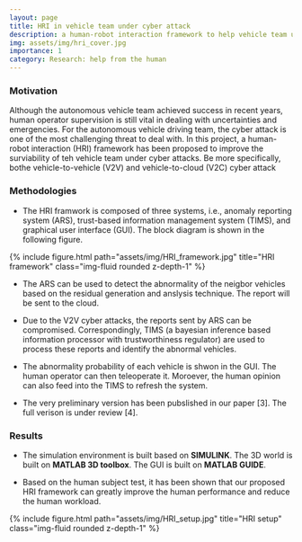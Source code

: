 ```yaml
---
layout: page
title: HRI in vehicle team under cyber attack
description: a human-robot interaction framework to help vehicle team under cyber attacks
img: assets/img/hri_cover.jpg
importance: 1
category: Research: help from the human
---
```


### Motivation

Although the autonomous vehicle team achieved success in recent years, human operator supervision is still vital in dealing with uncertainties and emergencies. For the autonomous vehicle driving team, the cyber attack is one of the most challenging threat to deal with. In this project, a human-robot interaction (HRI) framework has been proposed to improve the surviability of teh vehicle team under cyber attacks. Be more specifically, bothe vehicle-to-vehicle (V2V) and vehicle-to-cloud (V2C) cyber attack 

### Methodologies

* The HRI framwork is composed of three systems, i.e., anomaly  reporting  system (ARS),  trust-based  information  management  system  (TIMS), and graphical user interface (GUI). The block diagram is shown in the following figure. 

<div class="row justify-content-sm-center">
{% include figure.html path="assets/img/HRI_framework.jpg" title="HRI framework" class="img-fluid rounded z-depth-1" %}
</div>

* The ARS can be used to detect the abnormality of the neigbor vehicles based on the residual generation and anslysis technique. The report will be sent to the cloud. 

* Due to the V2V cyber attacks, the reports sent by ARS can be compromised. Correspondingly, TIMS (a bayesian inference based information processor with trustworthiness regulator) are used to process these reports and identify the abnormal vehicles. 

* The abnormality probability of each vehicle is shwon in the GUI. The human operator can then teleoperate it. Moroever, the human opinion can also feed into the TIMS to refresh the system. 

* The very preliminary version has been pubslished in our paper [3]. The full verison is under review [4].

### Results

* The simulation environment is built based on **SIMULINK**. The 3D world is built on **MATLAB 3D toolbox**. The GUI is built on **MATLAB GUIDE**. 

* Based on the human subject test, it has been shown that our proposed HRI framework can greatly improve the human performance and reduce the human workload. 

{% include figure.html path="assets/img/HRI_setup.jpg" title="HRI setup" class="img-fluid rounded z-depth-1" %}



